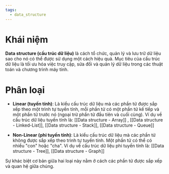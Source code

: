 ```yaml
---
tags:
  - data_structure
---
```


# Khái niệm

**Data structure (cấu trúc dữ liệu)** là cách tổ chức, quản lý và lưu trữ dữ liệu sao cho nó có thể được sử dụng một cách hiệu quả. Mục tiêu của cấu trúc dữ liệu là tối ưu hóa việc truy cập, sửa đổi và quản lý dữ liệu trong các thuật toán và chương trình máy tính.

# Phân loại

- **Linear (tuyến tính)**: Là kiểu cấu trúc dữ liệu mà các phần tử được sắp xếp theo một trình tự tuyến tính, mỗi phần tử có một phần tử kế tiếp và một phần tử trước nó (ngoại trừ phần tử đầu tiên và cuối cùng). Ví dụ về cấu trúc dữ liệu tuyến tính là: [[Data structure - Array]] , [[Data structure - Linked-List]], [[Data structure - Stack]], [[Data structure - Queue]]
    
- **Non-Linear (phi tuyến tính)**: Là kiểu cấu trúc dữ liệu mà các phần tử không được sắp xếp theo trình tự tuyến tính. Một phần tử có thể có nhiều "con" hoặc "cha". Ví dụ về cấu trúc dữ liệu phi tuyến tính là: [[Data structure - Tree]], [[Data structure - Graph]]
    

Sự khác biệt cơ bản giữa hai loại này nằm ở cách các phần tử được sắp xếp và quan hệ giữa chúng.
